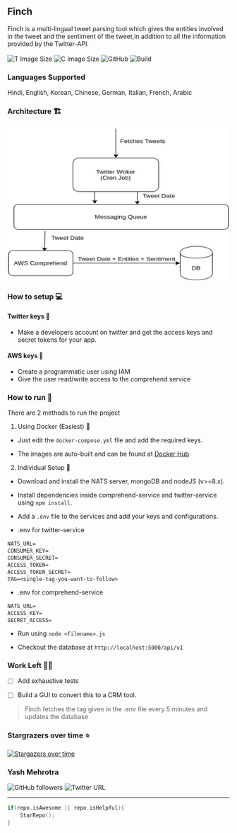 ## Finch

Finch is a multi-lingual tweet parsing tool which gives the entities involved in the tweet and the sentiment of the tweet,in addition to all the information provided by the Twitter-API. <br> <br>
![T Image Size](https://img.shields.io/badge/twitter%20image%20size-91.5%20MB-blue) ![C Image Size](https://img.shields.io/badge/comprehend%20image%20size-195%20MB-blue) ![GitHub](https://img.shields.io/github/license/YashMeh/finch) ![Build](https://github.com/YashMeh/finch/workflows/Build/badge.svg)

### Languages Supported
Hindi, English, Korean, Chinese, German, Italian, French, Arabic

### Architecture :building_construction:

<p align="center"><img src="./assets/arch-finch.jpg" alt="Finch Arch" height="350" width="500" /></p>

### How to setup :computer:

#### Twitter keys :key:

- Make a developers account on twitter and get the access keys and secret tokens for your app.

#### AWS keys :key:

- Create a programmatic user using IAM
- Give the user read/write access to the comprehend service

### How to run :runner:

There are 2 methods to run the project

1. Using Docker (Easiest) :whale:

- Just edit the `docker-compose.yml` file and add the required keys.

- The images are auto-built and can be found at [Docker Hub](https://hub.docker.com/u/yashmeh)

2. Individual Setup :bearded_person:

- Download and install the NATS server, mongoDB and nodeJS (v>=8.x).

- Install dependencies inside comprehend-service and twitter-service using `npm install`.

- Add a `.env` file to the services and add your keys and configurations.

- .env for twitter-service

```
NATS_URL=
CONSUMER_KEY=
CONSUMER_SECRET=
ACCESS_TOKEN=
ACCESS_TOKEN_SECRET=
TAG=<single-tag-you-want-to-follow>

```

- .env for comprehend-service

```
NATS_URL=
ACCESS_KEY=
SECRET_ACCESS=
```

- Run using `node <filename>.js`

- Checkout the database at `http://localhost:5000/api/v1`

### Work Left :man_factory_worker:

- [ ] Add exhaustive tests

- [ ] Build a GUI to convert this to a CRM tool.

> Finch fetches the tag given in the .env file every 5 minutes and updates the database

### Stargrazers over time :star:

[![Stargazers over time](https://starchart.cc/YashMeh/finch.svg)](https://starchart.cc/YashMeh/finch)

### Yash Mehrotra

![GitHub followers](https://img.shields.io/github/followers/YashMeh?label=Follow&style=social) ![Twitter URL](https://img.shields.io/twitter/follow/YashMeh29715504?label=Follow&style=social)

---

```C++
if(repo.isAwesome || repo.isHelpful){
    StarRepo();
}
```
